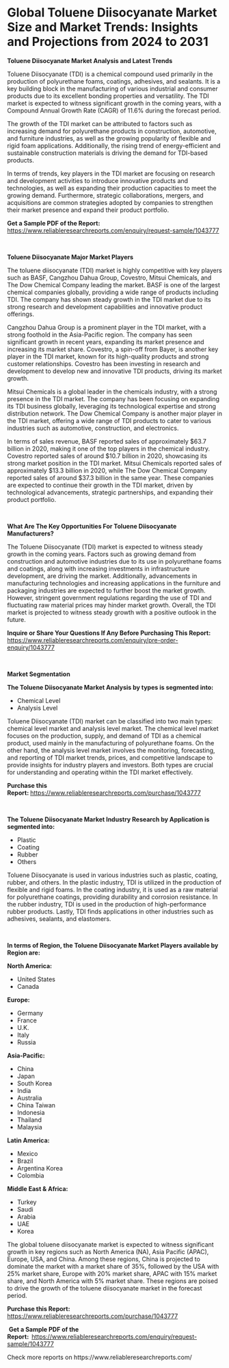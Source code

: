 <p><h1>Global Toluene Diisocyanate Market Size and Market Trends: Insights and Projections from 2024 to 2031</h1></p><p><strong>Toluene Diisocyanate Market Analysis and Latest Trends</strong></p>
<p><p>Toluene Diisocyanate (TDI) is a chemical compound used primarily in the production of polyurethane foams, coatings, adhesives, and sealants. It is a key building block in the manufacturing of various industrial and consumer products due to its excellent bonding properties and versatility. The TDI market is expected to witness significant growth in the coming years, with a Compound Annual Growth Rate (CAGR) of 11.6% during the forecast period.</p><p>The growth of the TDI market can be attributed to factors such as increasing demand for polyurethane products in construction, automotive, and furniture industries, as well as the growing popularity of flexible and rigid foam applications. Additionally, the rising trend of energy-efficient and sustainable construction materials is driving the demand for TDI-based products.</p><p>In terms of trends, key players in the TDI market are focusing on research and development activities to introduce innovative products and technologies, as well as expanding their production capacities to meet the growing demand. Furthermore, strategic collaborations, mergers, and acquisitions are common strategies adopted by companies to strengthen their market presence and expand their product portfolio.</p></p>
<p><strong>Get a Sample PDF of the Report:&nbsp;</strong> <a href="https://www.reliableresearchreports.com/enquiry/request-sample/1043777">https://www.reliableresearchreports.com/enquiry/request-sample/1043777</a></p>
<p>&nbsp;</p>
<p><strong>Toluene Diisocyanate Major Market Players</strong></p>
<p><p>The toluene diisocyanate (TDI) market is highly competitive with key players such as BASF, Cangzhou Dahua Group, Covestro, Mitsui Chemicals, and The Dow Chemical Company leading the market. BASF is one of the largest chemical companies globally, providing a wide range of products including TDI. The company has shown steady growth in the TDI market due to its strong research and development capabilities and innovative product offerings. </p><p>Cangzhou Dahua Group is a prominent player in the TDI market, with a strong foothold in the Asia-Pacific region. The company has seen significant growth in recent years, expanding its market presence and increasing its market share. Covestro, a spin-off from Bayer, is another key player in the TDI market, known for its high-quality products and strong customer relationships. Covestro has been investing in research and development to develop new and innovative TDI products, driving its market growth.</p><p>Mitsui Chemicals is a global leader in the chemicals industry, with a strong presence in the TDI market. The company has been focusing on expanding its TDI business globally, leveraging its technological expertise and strong distribution network. The Dow Chemical Company is another major player in the TDI market, offering a wide range of TDI products to cater to various industries such as automotive, construction, and electronics.</p><p>In terms of sales revenue, BASF reported sales of approximately $63.7 billion in 2020, making it one of the top players in the chemical industry. Covestro reported sales of around $10.7 billion in 2020, showcasing its strong market position in the TDI market. Mitsui Chemicals reported sales of approximately $13.3 billion in 2020, while The Dow Chemical Company reported sales of around $37.3 billion in the same year. These companies are expected to continue their growth in the TDI market, driven by technological advancements, strategic partnerships, and expanding their product portfolio.</p></p>
<p>&nbsp;</p>
<p><strong>What Are The Key Opportunities For Toluene Diisocyanate Manufacturers?</strong></p>
<p><p>The Toluene Diisocyanate (TDI) market is expected to witness steady growth in the coming years. Factors such as growing demand from construction and automotive industries due to its use in polyurethane foams and coatings, along with increasing investments in infrastructure development, are driving the market. Additionally, advancements in manufacturing technologies and increasing applications in the furniture and packaging industries are expected to further boost the market growth. However, stringent government regulations regarding the use of TDI and fluctuating raw material prices may hinder market growth. Overall, the TDI market is projected to witness steady growth with a positive outlook in the future.</p></p>
<p><strong>Inquire or Share Your Questions If Any Before Purchasing This Report:</strong> <a href="https://www.reliableresearchreports.com/enquiry/pre-order-enquiry/1043777">https://www.reliableresearchreports.com/enquiry/pre-order-enquiry/1043777</a></p>
<p>&nbsp;</p>
<p><strong>Market Segmentation</strong></p>
<p><strong>The Toluene Diisocyanate Market Analysis by types is segmented into:</strong></p>
<p><ul><li>Chemical Level</li><li>Analysis Level</li></ul></p>
<p><p>Toluene Diisocyanate (TDI) market can be classified into two main types: chemical level market and analysis level market. The chemical level market focuses on the production, supply, and demand of TDI as a chemical product, used mainly in the manufacturing of polyurethane foams. On the other hand, the analysis level market involves the monitoring, forecasting, and reporting of TDI market trends, prices, and competitive landscape to provide insights for industry players and investors. Both types are crucial for understanding and operating within the TDI market effectively.</p></p>
<p><strong>Purchase this Report:&nbsp;</strong><a href="https://www.reliableresearchreports.com/purchase/1043777">https://www.reliableresearchreports.com/purchase/1043777</a></p>
<p>&nbsp;</p>
<p><strong>The Toluene Diisocyanate Market Industry Research by Application is segmented into:</strong></p>
<p><ul><li>Plastic</li><li>Coating</li><li>Rubber</li><li>Others</li></ul></p>
<p><p>Toluene Diisocyanate is used in various industries such as plastic, coating, rubber, and others. In the plastic industry, TDI is utilized in the production of flexible and rigid foams. In the coating industry, it is used as a raw material for polyurethane coatings, providing durability and corrosion resistance. In the rubber industry, TDI is used in the production of high-performance rubber products. Lastly, TDI finds applications in other industries such as adhesives, sealants, and elastomers.</p></p>
<p>&nbsp;</p>
<p><strong>In terms of Region, the Toluene Diisocyanate Market Players available by Region are:</strong></p>
<p>
    <p> <strong> North America: </strong>
        <ul>
            <li>United States</li>
            <li>Canada</li>
        </ul>
        </p> 
    <p> <strong> Europe: </strong>
        <ul>
            <li>Germany</li>
            <li>France</li>
            <li>U.K.</li>
            <li>Italy</li>
            <li>Russia</li>
        </ul>
        </p> 
    <p> <strong> Asia-Pacific: </strong>
        <ul>
            <li>China</li>
            <li>Japan</li>
            <li>South Korea</li>
            <li>India</li>
            <li>Australia</li>
            <li>China Taiwan</li>
            <li>Indonesia</li>
            <li>Thailand</li>
            <li>Malaysia</li>
        </ul>
        </p> 
    <p> <strong> Latin America: </strong>
        <ul>
            <li>Mexico</li>
            <li>Brazil</li>
            <li>Argentina Korea</li>
            <li>Colombia</li>
        </ul>
        </p> 
    <p> <strong> Middle East & Africa: </strong>
        <ul>
            <li>Turkey</li>
            <li>Saudi</li>
            <li>Arabia</li>
            <li>UAE</li>
            <li>Korea</li>
        </ul>
    </p>
    </p>
<p><p>The global toluene diisocyanate market is expected to witness significant growth in key regions such as North America (NA), Asia Pacific (APAC), Europe, USA, and China. Among these regions, China is projected to dominate the market with a market share of 35%, followed by the USA with 25% market share, Europe with 20% market share, APAC with 15% market share, and North America with 5% market share. These regions are poised to drive the growth of the toluene diisocyanate market in the forecast period.</p></p>
<p><strong>Purchase this Report: </strong><a href="https://www.reliableresearchreports.com/purchase/1043777">https://www.reliableresearchreports.com/purchase/1043777</a></p>
<p>&nbsp;<strong>Get a Sample PDF of the Report:&nbsp;&nbsp;</strong><a href="https://www.reliableresearchreports.com/enquiry/request-sample/1043777">https://www.reliableresearchreports.com/enquiry/request-sample/1043777</a></p>
<p><strong></strong></p>
<p>Check more reports on https://www.reliableresearchreports.com/</p>